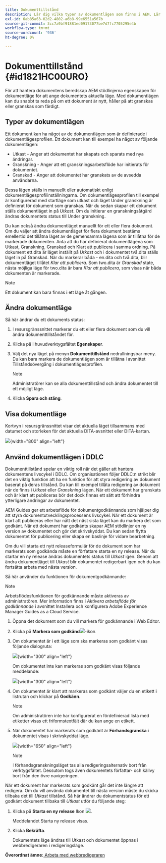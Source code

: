 ```yaml
---
title: Dokumenttillstånd
description: Lär dig vilka typer av dokumentlägen som finns i AEM. Lär dig hur du ändrar eller visar dokumentläget och använder dokumentläget i DDLC.
exl-id: 6ab85a63-02d2-4802-a6b8-99e6551a567b
source-git-commit: 3cc7a9bf91881ed09173077be7d7fc7705295e4b
workflow-type: tm+mt
source-wordcount: '936'
ht-degree: 0%

---
```


# Dokumenttillstånd {#id1821HC00URO}

För att hantera dokumentens beredskap AEM stödlinjerna egenskapen för dokumentläge för att ange dokumentets aktuella läge. Med dokumentlägen kan du snabbt ta reda på om ett dokument är nytt, håller på att granskas eller granskas som färdigt.

## Typer av dokumentlägen

Ett dokument kan ha något av de dokumentlägen som är definierade i dokumentlägesprofilen. Ett dokument kan till exempel ha något av följande dokumentlägen:

- Utkast - Anger att dokumentet har skapats och sparats med nya ändringar.
- Granskning - Anger att ett granskningsarbetsflöde har initierats för dokumentet.
- Granskad - Anger att dokumentet har granskats av de avsedda användarna.

Dessa lägen ställs in manuellt eller automatiskt enligt dokumentlägesprofilinställningarna. Om dokumentlägesprofilen till exempel är konfigurerad med startläge som utkast och läget Under granskning är definierat för dokument som granskas. När du sedan skapar ett dokument ställs dokumentläget in på *Utkast*. Om du initierar en granskningsåtgärd ändras dokumentets status till Under granskning.

Du kan också ändra dokumentläget manuellt för ett eller flera dokument. Om du väljer att ändra dokumentläget för flera dokument bestäms emellertid det tillåtna läget av de gemensamma lägena som är tillåtna för de markerade dokumenten. Anta att du har definierat dokumentlägena som Utkast, Granskning, Granskad och Klart att publicera i samma ordning. På dokument ett.dita är läget inställt på *Utkast* och i dokumentet två.dita ställs läget in på Granskad. När du markerar båda - en.dita och två.dita, blir dokumentläget tillåtet *Klar att publicera*. Som two.dita är *Granskad* state, nästa möjliga läge för two.dita är bara *Klar att publicera*, som visas när båda dokumenten är markerade.

>[!NOTE]
>
> Ett dokument kan bara finnas i ett läge åt gången.

## Ändra dokumentläge

Så här ändrar du ett dokuments status:

1. I resursgränssnittet markerar du ett eller flera dokument som du vill ändra dokumenttillståndet för.
1. Klicka på i huvudverktygsfältet **Egenskaper**.
1. Välj det nya läget på menyn **Dokumenttillstånd** nedrullningsbar meny. Du kan bara markera de dokumentlägen som är tillåtna i avsnittet Tillståndsövergång i dokumentlägesprofilen.

   >[!NOTE]
   >
   >Administratörer kan se alla dokumenttillstånd och ändra dokumentet till ett möjligt läge.

1. Klicka **Spara och stäng**.

## Visa dokumentläge

Kortvyn i resursgränssnittet visar det aktuella läget tillsammans med datumet och storleken för det aktuella DITA-avsnittet eller DITA-kartan.

![](images/document_state.png){width="800" align="left"}

## Använd dokumentlägen i DDLC

Dokumenttillstånd spelar en viktig roll när det gäller att hantera dokumentens livscykel i DDLC. Om organisationen följer DDLC:n strikt blir det en viktig funktion att ha en funktion för att styra redigering av dokument baserat på deras tillstånd. Du kan till exempel tillåta redigering av dokument när de finns i *Utkast* eller *Granskning* lägen. När ett dokument har granskats och är klart att publiceras bör det dock finnas ett sätt att förhindra ytterligare ändringar av dokumentet.

AEM Guides ger ett arbetsflöde för dokumentgodkännande som hjälper dig att styra dokumentutvecklingsprocessens livscykel. När ett dokument är klart att publiceras eller har nått det näst sista läget kan du markera det som godkänt. När ett dokument har godkänts skapar AEM stödlinjer en ny version av dokumentet och gör det skrivskyddat. Du kan sedan flytta dokumentet för publicering eller skapa en baslinje för vidare bearbetning.

Om du vill starta ett nytt releaseformulär för de dokument som har markerats som godkända måste en författare starta en ny release. När du startar en ny release ändras dokumentets status till *Utkast* igen. Genom att ändra dokumentläget till *Utkast* blir dokumentet redigerbart igen och du kan fortsätta arbeta med nästa version.

Så här använder du funktionen för dokumentgodkännande:

>[!NOTE]
>
> Arbetsflödesfunktionen för godkännande måste aktiveras av administratören. Mer information finns i *Aktivera arbetsflöde för godkännande* i avsnittet Installera och konfigurera Adobe Experience Manager Guides as a Cloud Service.

1. Öppna det dokument som du vill markera för godkännande i Web Editor.

1. Klicka på **Markera som godkänd**![](images/mark_approve_icon.svg)-ikon.

1. Om dokumentet är i ett läge som ska markeras som godkänt visas följande dialogruta:

   ![](images/mark-approved-correct-state.png){width="300" align="left"}

   Om dokumentet inte kan markeras som godkänt visas följande meddelande:

   ![](images/mark-approved-incorrect-state.png){width="300" align="left"}

1. Om dokumentet är klart att markeras som godkänt väljer du en etikett i listrutan och klickar på **Godkänn**.

   >[!NOTE]
   >
   > Om administratören inte har konfigurerat en fördefinierad lista med etiketter visas ett friformstextfält där du kan ange en etikett.

1. När dokumentet har markerats som godkänt är **Förhandsgranska** i dokumentet visas i skrivskyddat läge.

   ![](images/approved-doc-read-only.png){width="650" align="left"}

   >[!NOTE]
   >
   > I förhandsgranskningsläget tas alla redigeringsalternativ bort från verktygsfältet. Dessutom togs även dokumentets författar- och källvy bort från den övre navigeringen.


När ett dokument har markerats som godkänt går det inte längre att redigera. Om du vill använda dokumentet till nästa version måste du skicka tillbaka det till *Utkast* tillstånd. Så här ändrar du dokumentstatus för ett godkänt dokument tillbaka till *Utkast* utför du följande steg:

1. Klicka på **Starta en ny release** Ikon ![](images/approved-restart-draft-mode-icon.svg).

   Meddelandet Starta ny release visas.

1. Klicka **Bekräfta**.

   Dokumentets läge ändras till Utkast och dokumentet öppnas i webbredigeraren i redigeringsläge.


**Överordnat ämne:**[ Arbeta med webbredigeraren](web-editor.md)
